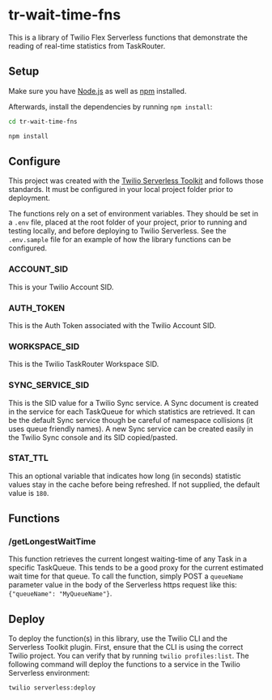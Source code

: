 # tr-wait-time-fns

This is a library of Twilio Flex Serverless functions that demonstrate the reading of real-time statistics from TaskRouter.

## Setup

Make sure you have [Node.js](https://nodejs.org) as well as [npm](https://npmjs.com) installed.

Afterwards, install the dependencies by running `npm install`:

```bash
cd tr-wait-time-fns

npm install
```

## Configure
This project was created with the [Twilio Serverless Toolkit](https://www.twilio.com/docs/labs/serverless-toolkit) and follows those standards. It must be configured in your local project folder prior to deployment.

The functions rely on a set of environment variables. They should be set in a `.env` file, placed at the root folder of your project, prior to running and testing locally, and before deploying to Twilio Serverless. See the `.env.sample` file for an example of how the library functions can be configured.

### ACCOUNT_SID
This is your Twilio Account SID.

### AUTH_TOKEN
This is the Auth Token associated with the Twilio Account SID.

### WORKSPACE_SID
This is the Twilio TaskRouter Workspace SID.

### SYNC_SERVICE_SID
This is the SID value for a Twilio Sync service. A Sync document is created in the service for each TaskQueue for which statistics are retrieved. It can be the default Sync service though be careful of namespace collisions (it uses queue friendly names). A new Sync service can be created easily in the Twilio Sync console and its SID copied/pasted.

### STAT_TTL
This an optional variable that indicates how long (in seconds) statistic values stay in the cache before being refreshed. If not supplied, the default value is `180`.

## Functions

### /getLongestWaitTime
This function retrieves the current longest waiting-time of any Task in a specific TaskQueue. This tends to be a good proxy for the current estimated wait time for that queue. To call the function, simply POST a `queueName` parameter value in the body of the Serverless https request like this: `{"queueName": "MyQueueName"}`.

## Deploy
To deploy the function(s) in this library, use the Twilio CLI and the Serverless Toolkit plugin. First, ensure that the CLI is using the correct Twilio project. You can verify that by running `twilio profiles:list`. The following command will deploy the functions to a service in the Twilio Serverless environment:
```
twilio serverless:deploy
```

